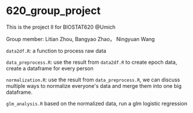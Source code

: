 # 620_group_project

This is the project II for BIOSTAT620 @Umich

Group member: Litian Zhou, Bangyao Zhao， Ningyuan Wang

`data2df.R`: a function to process raw data

`data_preprocess.R`: use the result from `data2df.R` to create epoch data, create a dataframe for every person

`normalization.R`: use the result from `data_preprocess.R`, we can discuss multiple ways to normalize everyone's data and merge them into one big dataframe.

`glm_analysis.R` based on the normalized data, run a glm logistic regression
